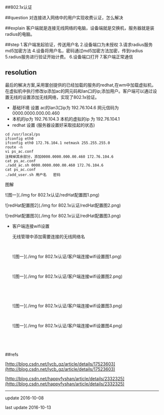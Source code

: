 ##802.1x认证

##question
对连接进入网络中的用户实现收费认证，怎么解决

##explain
客户端就是连接无线网络的电脑，设备端就是交换机，服务器就是装radius的电脑。

##step
	1.客户端发起验证，传送用户名
	2.设备端口为未授权
	3.请求radius服务md5加密方法
	4.设备将用户名，密码通过md5加密方法加密，传到radius
	5.radius服务进行验证开始计费。
	6.设备端口打开
	7.客户端正常通信


## resolution

最后的解决方案,采用寰创提供的已经加载的服务的redhat,在wm中加载虚拟机，在虚拟机中执行修改ip添加ac的网元码和lan口的ip;添加用户。客户端可以通过设置无线的设置添加无线网络，实现了802.1x验证。

- 基础环境  设置  ac的lan3口ip为 192.76.104.6   网元信码为 0000.0000.000.00.460 
- 本机的ip为 192.76.104.3    本机的虚拟的ip 为 192.76.104.1
- redhat 设置 (服务器设置好采取挂起的状态)

```
cd /usr/local/ps
ifconfig eth0
ifconfig eth0 172.76.104.1 netmask 255.255.255.0
route -n
vi ps_ac.conf
注释掉其余部分，添加0000.0000.000.00.460 172.76.104.6
cat ps_ac.conf
./add_ac.sh 0000.0000.000.00.460 172.76.104.6
cat ps_ac.conf
./add_user.sh 用户名   密码
```

图解

![图一](./img for 802.1x认证/redHat配置图1.png)



![redHat配置图2](./img for 802.1x认证/redHat配置图2.png)





![redHat配置图3](./img for 802.1x认证/redHat配置图3.png)



- 客户端连接wifi设置

  无线管理中添加需要连接的无线网络名

  ​

  ![图一](./img for 802.1x认证/客户端连接wifi设置图1.png)

  ​

  ![图一](./img for 802.1x认证/客户端连接wifi设置图2.png)

  ​

  ​

  ![图一](./img for 802.1x认证/客户端连接wifi设置图3.png)

  ​

  ![图一](./img for 802.1x认证/客户端连接wifi设置图4.png)

  ​

  ​

##refs

[http://blog.csdn.net/lycb_gz/article/details/17523603](http://blog.csdn.net/lycb_gz/article/details/17523603)

[http://blog.csdn.net/happyfyshan/article/details/2332325](http://blog.csdn.net/happyfyshan/article/details/2332325)



------

update 2016-10-08

last update 2016-10-13